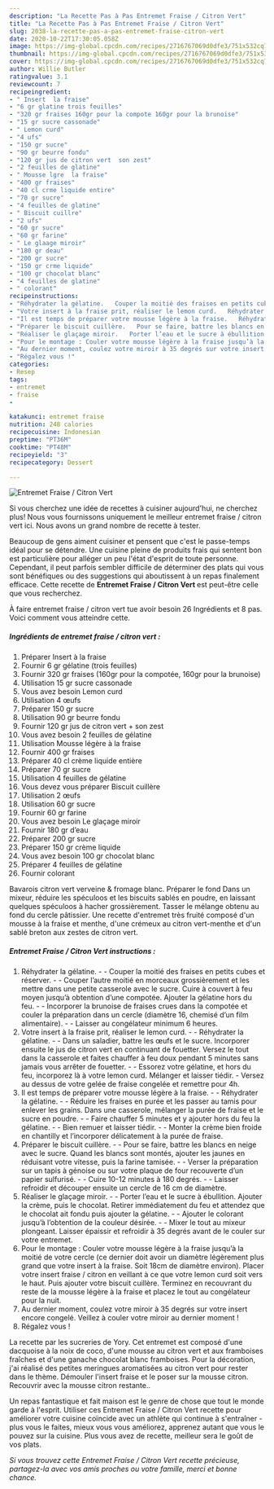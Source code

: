 ```yaml
---
description: "La Recette Pas à Pas Entremet Fraise / Citron Vert"
title: "La Recette Pas à Pas Entremet Fraise / Citron Vert"
slug: 2038-la-recette-pas-a-pas-entremet-fraise-citron-vert
date: 2020-10-22T17:30:05.058Z
image: https://img-global.cpcdn.com/recipes/2716767069d0dfe3/751x532cq70/entremet-fraise-citron-vert-photo-principale-de-la-recette.jpg
thumbnail: https://img-global.cpcdn.com/recipes/2716767069d0dfe3/751x532cq70/entremet-fraise-citron-vert-photo-principale-de-la-recette.jpg
cover: https://img-global.cpcdn.com/recipes/2716767069d0dfe3/751x532cq70/entremet-fraise-citron-vert-photo-principale-de-la-recette.jpg
author: Willie Butler
ratingvalue: 3.1
reviewcount: 7
recipeingredient:
- " Insert  la fraise"
- "6 gr glatine trois feuilles"
- "320 gr fraises 160gr pour la compote 160gr pour la brunoise"
- "15 gr sucre cassonade"
- " Lemon curd"
- "4 ufs"
- "150 gr sucre"
- "90 gr beurre fondu"
- "120 gr jus de citron vert  son zest"
- "2 feuilles de glatine"
- " Mousse lgre  la fraise"
- "400 gr fraises"
- "40 cl crme liquide entire"
- "70 gr sucre"
- "4 feuilles de glatine"
- " Biscuit cuillre"
- "2 ufs"
- "60 gr sucre"
- "60 gr farine"
- " Le glaage miroir"
- "180 gr deau"
- "200 gr sucre"
- "150 gr crme liquide"
- "100 gr chocolat blanc"
- "4 feuilles de glatine"
- " colorant"
recipeinstructions:
- "Réhydrater la gélatine.   Couper la moitié des fraises en petits cubes et réserver.   Couper l’autre moitié en morceaux grossièrement et les mettre dans une petite casserole avec le sucre. Cuire à couvert à feu moyen jusqu’à obtention d’une compotée. Ajouter la gélatine hors du feu.   Incorporer la brunoise de fraises crues dans la compotée et couler la préparation dans un cercle (diamètre 16, chemisé d’un film alimentaire).   Laisser au congélateur minimum 6 heures."
- "Votre insert à la fraise prit, réaliser le lemon curd.   Réhydrater la gélatine.   Dans un saladier, battre les œufs et le sucre. Incorporer ensuite le jus de citron vert en continuant de fouetter. Versez le tout dans la casserole et faites chauffer à feu doux pendant 5 minutes sans jamais vous arrêter de fouetter.   Essorez votre gélatine, et hors du feu, incorporez là à votre lemon curd. Mélanger et laisser tiédir.  Versez au dessus de votre gelée de fraise congelée et remettre pour 4h."
- "Il est temps de préparer votre mousse légère à la fraise.   Réhydrater la gélatine.   Réduire les fraises en purée et les passer au tamis pour enlever les grains. Dans une casserole, mélanger la purée de fraise et le sucre en poudre.   Faire chauffer 5 minutes et y ajouter hors du feu la gélatine.   Bien remuer et laisser tiédir.   Monter la crème bien froide en chantilly et l’incorporer délicatement à la purée de fraise."
- "Préparer le biscuit cuillère.   Pour se faire, battre les blancs en neige avec le sucre. Quand les blancs sont montés, ajouter les jaunes en réduisant votre vitesse, puis la farine tamisée.   Verser la préparation sur un tapis à génoise ou sur votre plaque de four recouverte d’un papier sulfurisé.   Cuire 10-12 minutes à 180 degrés.   Laisser refroidir et découper ensuite un cercle de 16 cm de diamètre."
- "Réaliser le glaçage miroir.   Porter l’eau et le sucre à ébullition. Ajouter la crème, puis le chocolat. Retirer immédiatement du feu et attendez que le chocolat ait fondu puis ajouter la gélatine.   Ajouter le colorant jusqu’à l’obtention de la couleur désirée.   Mixer le tout au mixeur plongeant. Laisser épaissir et refroidir à 35 degrés avant de le couler sur votre entremet."
- "Pour le montage : Couler votre mousse légère à la fraise jusqu’à la moitié de votre cercle (ce dernier doit avoir un diamètre légèrement plus grand que votre insert à la fraise. Soit 18cm de diamètre environ). Placer votre insert fraise / citron en veillant à ce que votre lemon curd soit vers le haut. Puis ajouter votre biscuit cuillère. Terminez en recouvrant du reste de la mousse légère à la fraise et placez le tout au congélateur pour la nuit."
- "Au dernier moment, coulez votre miroir à 35 degrés sur votre insert encore congelé. Veillez à couler votre miroir au dernier moment !"
- "Régalez vous !"
categories:
- Resep
tags:
- entremet
- fraise
- 

katakunci: entremet fraise  
nutrition: 248 calories
recipecuisine: Indonesian
preptime: "PT36M"
cooktime: "PT48M"
recipeyield: "3"
recipecategory: Dessert

---
```



![Entremet Fraise / Citron Vert](https://img-global.cpcdn.com/recipes/2716767069d0dfe3/751x532cq70/entremet-fraise-citron-vert-photo-principale-de-la-recette.jpg)

Si vous cherchez une idée de recettes à cuisiner aujourd'hui, ne cherchez plus! Nous vous fournissons uniquement le meilleur entremet fraise / citron vert ici. Nous avons un grand nombre de recette à tester.

Beaucoup de gens aiment cuisiner et pensent que c'est le passe-temps idéal pour se détendre. Une cuisine pleine de produits frais qui sentent bon est particulière pour alléger un peu l'état d'esprit de toute personne. Cependant, il peut parfois sembler difficile de déterminer des plats qui vous sont bénéfiques ou des suggestions qui aboutissent à un repas finalement efficace. Cette recette de <strong> Entremet Fraise / Citron Vert </strong> est peut-être celle que vous recherchez.

<!--inarticleads1-->

À faire entremet fraise / citron vert tue avoir besoin 26 Ingrédients et 8 pas. Voici comment vous atteindre cette.

##### Ingrédients de entremet fraise / citron vert :

1. Préparer  Insert à la fraise
1. Fournir 6 gr gélatine (trois feuilles)
1. Fournir 320 gr fraises (160gr pour la compotée, 160gr pour la brunoise)
1. Utilisation 15 gr sucre cassonade
1. Vous avez besoin  Lemon curd
1. Utilisation 4 œufs
1. Préparer 150 gr sucre
1. Utilisation 90 gr beurre fondu
1. Fournir 120 gr jus de citron vert + son zest
1. Vous avez besoin 2 feuilles de gélatine
1. Utilisation  Mousse légère à la fraise
1. Fournir 400 gr fraises
1. Préparer 40 cl crème liquide entière
1. Préparer 70 gr sucre
1. Utilisation 4 feuilles de gélatine
1. Vous devez vous préparer  Biscuit cuillère
1. Utilisation 2 œufs
1. Utilisation 60 gr sucre
1. Fournir 60 gr farine
1. Vous avez besoin  Le glaçage miroir
1. Fournir 180 gr d’eau
1. Préparer 200 gr sucre
1. Préparer 150 gr crème liquide
1. Vous avez besoin 100 gr chocolat blanc
1. Préparer 4 feuilles de gélatine
1. Fournir  colorant


Bavarois citron vert verveine &amp; fromage blanc. Préparer le fond Dans un mixeur, réduire les spéculoos et les biscuits sablés en poudre, en laissant quelques spéculoos à hacher grossièrement. Tasser le mélange obtenu au fond du cercle pâtissier. Une recette d&#39;entremet très fruité composé d&#39;un mousse à la fraise et menthe, d&#39;une crémeux au citron vert-menthe et d&#39;un sablé breton aux zestes de citron vert. 

<!--inarticleads2-->

##### Entremet Fraise / Citron Vert instructions :

1. Réhydrater la gélatine.  -  - Couper la moitié des fraises en petits cubes et réserver.  -  - Couper l’autre moitié en morceaux grossièrement et les mettre dans une petite casserole avec le sucre. Cuire à couvert à feu moyen jusqu’à obtention d’une compotée. Ajouter la gélatine hors du feu.  -  - Incorporer la brunoise de fraises crues dans la compotée et couler la préparation dans un cercle (diamètre 16, chemisé d’un film alimentaire).  -  - Laisser au congélateur minimum 6 heures.
1. Votre insert à la fraise prit, réaliser le lemon curd.  -  - Réhydrater la gélatine.  -  - Dans un saladier, battre les œufs et le sucre. Incorporer ensuite le jus de citron vert en continuant de fouetter. Versez le tout dans la casserole et faites chauffer à feu doux pendant 5 minutes sans jamais vous arrêter de fouetter.  -  - Essorez votre gélatine, et hors du feu, incorporez là à votre lemon curd. Mélanger et laisser tiédir.  - Versez au dessus de votre gelée de fraise congelée et remettre pour 4h.
1. Il est temps de préparer votre mousse légère à la fraise.  -  - Réhydrater la gélatine.  -  - Réduire les fraises en purée et les passer au tamis pour enlever les grains. Dans une casserole, mélanger la purée de fraise et le sucre en poudre.  -  - Faire chauffer 5 minutes et y ajouter hors du feu la gélatine.  -  - Bien remuer et laisser tiédir.  -  - Monter la crème bien froide en chantilly et l’incorporer délicatement à la purée de fraise.
1. Préparer le biscuit cuillère.  -  - Pour se faire, battre les blancs en neige avec le sucre. Quand les blancs sont montés, ajouter les jaunes en réduisant votre vitesse, puis la farine tamisée.  -  - Verser la préparation sur un tapis à génoise ou sur votre plaque de four recouverte d’un papier sulfurisé.  -  - Cuire 10-12 minutes à 180 degrés.  -  - Laisser refroidir et découper ensuite un cercle de 16 cm de diamètre.
1. Réaliser le glaçage miroir.  -  - Porter l’eau et le sucre à ébullition. Ajouter la crème, puis le chocolat. Retirer immédiatement du feu et attendez que le chocolat ait fondu puis ajouter la gélatine.  -  - Ajouter le colorant jusqu’à l’obtention de la couleur désirée.  -  - Mixer le tout au mixeur plongeant. Laisser épaissir et refroidir à 35 degrés avant de le couler sur votre entremet.
1. Pour le montage : Couler votre mousse légère à la fraise jusqu’à la moitié de votre cercle (ce dernier doit avoir un diamètre légèrement plus grand que votre insert à la fraise. Soit 18cm de diamètre environ). Placer votre insert fraise / citron en veillant à ce que votre lemon curd soit vers le haut. Puis ajouter votre biscuit cuillère. Terminez en recouvrant du reste de la mousse légère à la fraise et placez le tout au congélateur pour la nuit.
1. Au dernier moment, coulez votre miroir à 35 degrés sur votre insert encore congelé. Veillez à couler votre miroir au dernier moment !
1. Régalez vous !


La recette par les sucreries de Yory. Cet entremet est composé d&#39;une dacquoise à la noix de coco, d&#39;une mousse au citron vert et aux framboises fraîches et d&#39;une ganache chocolat blanc framboises. Pour la décoration, j&#39;ai réalisé des petites meringues aromatisées au citron vert pour rester dans le thème. Démouler l&#39;insert fraise et le poser sur la mousse citron. Recouvrir avec la mousse citron restante.. 

<!--inarticleads1-->

<p>
Un repas fantastique et fait maison est le genre de chose que tout le monde garde à l'esprit. Utiliser ces Entremet Fraise / Citron Vert recette pour améliorer votre cuisine coïncide avec un athlète qui continue à s'entraîner - plus vous le faites, mieux vous vous améliorez, apprenez autant que vous le pouvez sur la cuisine. Plus vous avez de recette, meilleur sera le goût de vos plats.
</p>

<p>
<i>Si vous trouvez cette Entremet Fraise / Citron Vert recette précieuse, partagez-la avec vos amis proches ou votre famille, merci et bonne chance.</i>
</p>
